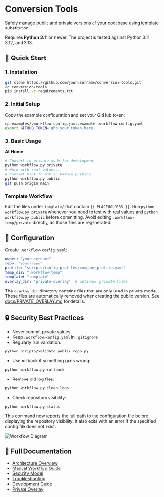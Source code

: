 # Conversion Tools

Safely manage public and private versions of your codebase using template substitution.

Requires **Python 3.11** or newer. The project is tested against Python 3.11, 3.12, and 3.13.

## 🚀 Quick Start

### 1. Installation
```bash
git clone https://github.com/yourusername/conversion-tools.git
cd conversion-tools
pip install -r requirements.txt
```

### 2. Initial Setup
Copy the example configuration and set your GitHub token:
```bash
cp examples/.workflow-config.yaml.example .workflow-config.yaml
export GITHUB_TOKEN='ghp_your_token_here'
```

### 3. Basic Usage
**At Home**
```bash
# Convert to private mode for development
python workflow.py private
# Work with real values...
# Convert back to public before pushing
python workflow.py public
git push origin main
```

### Template Workflow
Edit the files under `template/` that contain `{{ PLACEHOLDERS }}`. Run
`python workflow.py private` whenever you need to test with real values and
`python workflow.py public` before committing. Avoid editing
`.workflow-temp/private` directly, as those files are regenerated.

## 📁 Configuration
Create `.workflow-config.yaml`:
```yaml
owner: "yourusername"
repo: "your-repo"
profile: "scripts/config_profiles/company_profile.yaml"
temp_dir: ".workflow-temp"
template: "template"
overlay_dir: "private-overlay"  # optional private files
```
The `overlay_dir` directory contains files that are only used in private mode.
These files are automatically removed when creating the public version.
See [docs/PRIVATE_OVERLAY.md](docs/PRIVATE_OVERLAY.md) for details.

## 🔒 Security Best Practices
- Never commit private values
- Keep `.workflow-config.yaml` in `.gitignore`
- Regularly run validation:
```bash
python scripts/validate_public_repo.py
```
- Use rollback if something goes wrong:
```bash
python workflow.py rollback
```
- Remove old log files:
```bash
python workflow.py clean-logs
```
- Check repository visibility:
```bash
python workflow.py status
```
This command now reports the full path to the configuration file before displaying
the repository visibility. It also exits with an error if the specified config file
does not exist.

![Workflow Diagram](docs/diagrams/manual-workflow.mermaid)

## 📖 Full Documentation
- [Architecture Overview](docs/ARCHITECTURE.md)
- [Manual Workflow Guide](docs/MANUAL_WORKFLOW.md)
- [Security Model](docs/SECURITY.md)
- [Troubleshooting](docs/TROUBLESHOOTING.md)
- [Development Guide](docs/DEVELOPMENT.md)
- [Private Overlay](docs/PRIVATE_OVERLAY.md)

